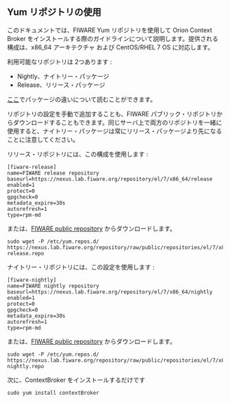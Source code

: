 ## Yum リポジトリの使用

このドキュメントでは、FIWARE Yum リポジトリを使用して Orion Context Broker をインストールする際のガイドラインについて説明します。提供される構成は、x86_64 アーキテクチャ および CentOS/RHEL 7 OS に対応します。

利用可能なリポジトリは 2つあります :

* Nightly、ナイトリー・パッケージ
* Release、リリース・パッケージ

[ここ](install.md#installation)でパッケージの違いについて読むことができます。

リポジトリの設定を手動で追加することも、FIWARE パブリック・リポジトリからダウンロードすることもできます。同じサーバ上で両方のリポジトリを一緒に使用すると、ナイトリー・パッケージは常にリリース・パッケージより先になることに注意してください。

リリース・リポジトリには、この構成を使用します :

```
[fiware-release]
name=FIWARE release repository
baseurl=https://nexus.lab.fiware.org/repository/el/7/x86_64/release
enabled=1
protect=0
gpgcheck=0
metadata_expire=30s
autorefresh=1
type=rpm-md

```
または、[FIWARE public repository](https://nexus.lab.fiware.org/repository/raw/public/repositories/el/7/x86_64/fiware-release.repo) からダウンロードします。

```
sudo wget -P /etc/yum.repos.d/ https://nexus.lab.fiware.org/repository/raw/public/repositories/el/7/x86_64/fiware-release.repo
```

ナイトリー・リポジトリには、この設定を使用します :

```
[fiware-nightly]
name=FIWARE nightly repository
baseurl=https://nexus.lab.fiware.org/repository/el/7/x86_64/nightly
enabled=1
protect=0
gpgcheck=0
metadata_expire=30s
autorefresh=1
type=rpm-md

```
または、[FIWARE public repository](https://nexus.lab.fiware.org/repository/raw/public/repositories/el/7/x86_64/fiware-nightly.repo) からダウンロードします。

```
sudo wget -P /etc/yum.repos.d/ https://nexus.lab.fiware.org/repository/raw/public/repositories/el/7/x86_64/fiware-nightly.repo

```

次に、ContextBroker をインストールするだけです

```
sudo yum install contextBroker 
```
